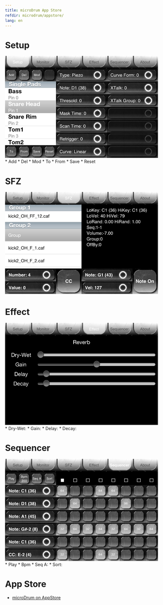 ```yaml
---
title: microDrum App Store
refdir: microdrum/appstore/
lang: en
---
```

# Setup

<img src="./Screenshot-2012.07.28-17.09.06.png" alt="Setup" class="img-responsive">
* Add
* Del
* Mod
* To
* From
* Save
* Reset

# SFZ

<img src="./Screenshot-2012.07.28-17.16.34.png" alt="SFZ" class="img-responsive">

# Effect

<img src="./Screenshot-2012.07.28-17.10.09.png" alt="Effect" class="img-responsive">
* Dry-Wet:
* Gain:
* Delay:
* Decay:

# Sequencer

<img src="./Screenshot-2012.07.28-17.17.29.png" alt="Sequencer" class="img-responsive">
* Play
* Bpm
* Seq A:
* Sort:

# App Store

* [microDrum on AppStore](http://itunes.apple.com/it/app/microdrum/id456244216)
